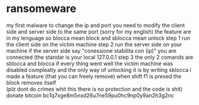 # ransomeware
my first malware
to change the ip and port you need to modify the client side and server side to the same port (sorry for my english)
the feature are in my lenguage so blocca mean block and sblocca mean unlock 
step 1 
run the client side on the victim machine 
step 2 
run the server side on your machine if the server side say "conessione stabilita con (ip)" you are connected (the standar is your local 127.0.0.1
step 3 
the only 2 comands are sblocca and blocca
if every thing went well the victim machine was disabled compleatly and the only way of unlocking it is by writing sblocca
i made a feature (that you can freely remove) when shift f1 is presed the block removes itself  
(plz dont do crimes whit this there is no protection and the code is shit)
donate bitcoin bc1q7xge8m5nxd26u7ne59pu0hc9np0y9an2h3g2nc
